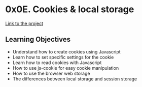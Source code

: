 # 0x0E. Cookies & local storage
[Link to the project](https://intranet.hbtn.io/projects/627)

## Learning Objectives
<ul>
<li>Understand how to create cookies using Javascript</li>
<li>Learn how to set specific settings for the cookie</li>
<li>Learn how to read cookies with Javascript</li>
<li>How to use js-cookie for easy cookie manipulation</li>
<li>How to use the browser web storage</li>
<li>The differences between local storage and session storage</li>
</ul>
